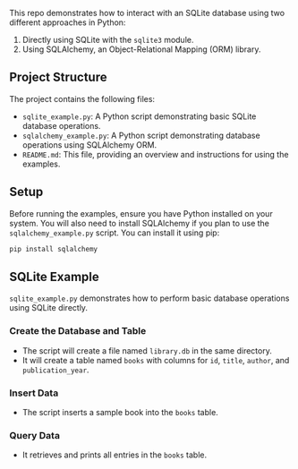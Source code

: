 
This repo demonstrates how to interact with an SQLite database using two different approaches in Python:

1. Directly using SQLite with the `sqlite3` module.
2. Using SQLAlchemy, an Object-Relational Mapping (ORM) library.

## Project Structure

The project contains the following files:

- `sqlite_example.py`: A Python script demonstrating basic SQLite database operations.
- `sqlalchemy_example.py`: A Python script demonstrating database operations using SQLAlchemy ORM.
- `README.md`: This file, providing an overview and instructions for using the examples.

## Setup

Before running the examples, ensure you have Python installed on your system. You will also need to install SQLAlchemy if you plan to use the `sqlalchemy_example.py` script. You can install it using pip:

```sh
pip install sqlalchemy
```

## SQLite Example

`sqlite_example.py` demonstrates how to perform basic database operations using SQLite directly.

### Create the Database and Table

- The script will create a file named `library.db` in the same directory.
- It will create a table named `books` with columns for `id`, `title`, `author`, and `publication_year`.

### Insert Data

- The script inserts a sample book into the `books` table.

### Query Data

- It retrieves and prints all entries in the `books` table.

